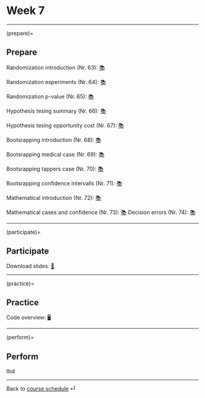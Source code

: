 # Week 7


---

(prepare)=
## Prepare

Randomization introduction (Nr. 63): [📚](https://openintro-ims.netlify.app/foundations-randomization.html)


Randomization experiments (Nr. 64): [📚](https://openintro-ims.netlify.app/foundations-randomization.html#caseStudySexDiscrimination)


Randomization p-value (Nr. 65): [📚](https://openintro-ims.netlify.app/foundations-randomization.html#p-value-and-statistical-significance)


Hypothesis tesing summary (Nr. 66): [📚](https://openintro-ims.netlify.app/foundations-randomization.html#chp11-review)


Hypothesis tesing opportunity cost  (Nr. 67): [📚](https://openintro-ims.netlify.app/foundations-randomization.html#caseStudyOpportunityCost)


Bootsrapping introduction (Nr. 68): [📚](https://openintro-ims.netlify.app/foundations-bootstrapping.html)


Bootsrapping medical case (Nr. 69): [📚](https://openintro-ims.netlify.app/foundations-bootstrapping.html#case-study-med-consult)


Bootsrapping tappers case (Nr. 70): [📚](https://openintro-ims.netlify.app/foundations-bootstrapping.html#tapperscasestudy)


Bootsrapping confidence intervalls (Nr. 71): [📚](https://openintro-ims.netlify.app/foundations-bootstrapping.html#ConfidenceIntervals)


Mathematical introduction (Nr. 72): [📚](https://openintro-ims.netlify.app/foundations-mathematical.html)


Mathematical cases and confidence (Nr. 73): [📚](https://openintro-ims.netlify.app/foundations-mathematical.html#caseopp)
Decision errors (Nr. 74): [📚](https://openintro-ims.netlify.app/decerr.html)


---

(participate)=
## Participate


Download slides: [📑](https://drive.google.com/file/d/10E7EehhHMOrMQQb5tseLFOi7CnJu2UP8/view?usp=sharing)



---

(practice)=
## Practice


Code overview: [🖥](../code/code-overview.md)


---

(perform)=
## Perform

tbd



---

Back to [course schedule](../docs/course-schedule.md) ⏎

